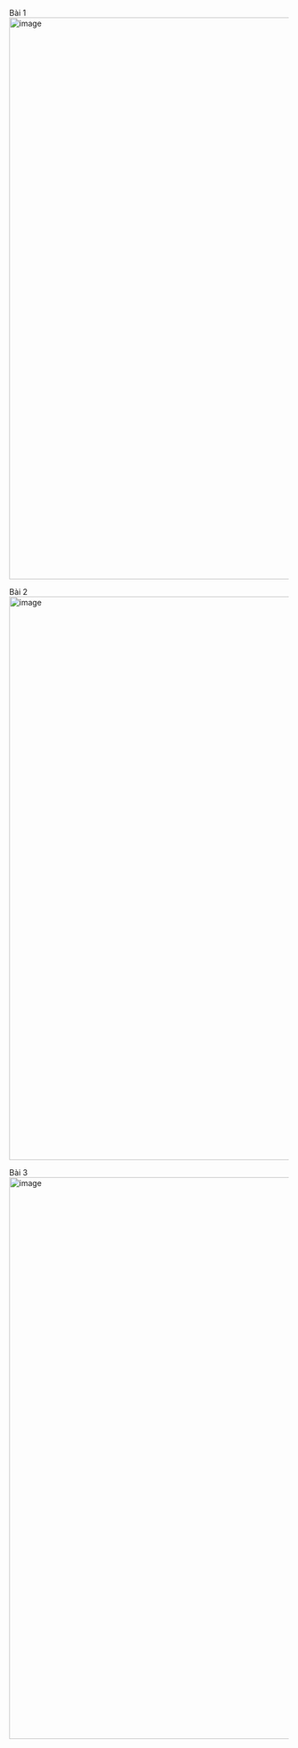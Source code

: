Bài 1
<img width="1918" height="1011" alt="image" src="https://github.com/user-attachments/assets/53861ea8-ee60-4be7-8675-249fc62f29a7" />

Bài 2
<img width="1919" height="1014" alt="image" src="https://github.com/user-attachments/assets/195ec84e-18aa-4b00-a898-f4ed004decbe" />

Bài 3
<img width="1919" height="1011" alt="image" src="https://github.com/user-attachments/assets/b39ddf39-782d-4459-a3ed-7b07291ecb50" />
